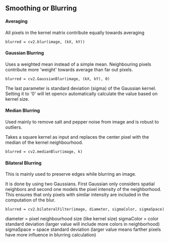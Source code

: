 ## Smoothing or Blurring


#### Averaging

All pixels in the kernel matrix contribute equally towards averaging

`blurred = cv2.blur(image, (kX, kY))`

#### Gaussian Blurring

Uses a weighted mean instead of a simple mean. Neighbouring pixels contribute more 'weight' towards average than far out pixels.

`blurred = cv2.GaussianBlur(image, (kX, kY), 0)`

The last parameter is standard deviation (sigma) of the Gaussian kernel. Setting it to '0' will let opencv automatically calculate the value based on kernel size.

#### Median Blurring

Used mainly to remove salt and pepper noise from image and is robust to outliers.

Takes a square kernel as input and replaces the center pixel with the median of the kernel neighbourhood.

`blurred = cv2.medianBlur(image, k)`

#### Bilateral Blurring

This is mainly used to preserve edges while blurring an image.

It is done by using two Gaussians. First Gaussian only considers spatial neighbors and second one models the pixel intensity of the neighborhood. This ensures that only pixels with similar intensity are included in the computation of the blur.


`blurred = cv2.bilateralFilter(image, diameter, sigmaColor, sigmaSpace)`

diameter     =  pixel neighbourhood size (like kernel size)
sigmaColor   =  color standard deviation (larger value will include more colors in neighborhood)
sigmaSpace   =  space standard deviation (larger value means farther pixels have more influence in blurring calculation)

